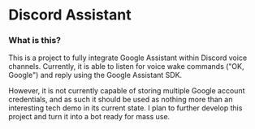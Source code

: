 # Discord Assistant

### What is this?
This is a project to fully integrate Google Assistant within Discord voice channels.
Currently, it is able to listen for voice wake commands ("OK, Google") and reply using the Google Assistant SDK.

However, it is not currently capable of storing multiple Google account credentials, and as such it should be used as nothing more than an interesting tech demo in its current state. I plan to further develop this project and turn it into a bot ready for mass use.
